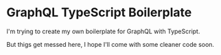 # GraphQL TypeScript Boilerplate

I'm trying to create my own boilerplate for GraphQL with TypeScript.

But thigs get messed here, I hope I'll come with some cleaner code soon.
